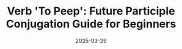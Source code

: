 ---
layout: post 
title: "Verb 'To Peep': Future Participle Conjugation Guide for Beginners"
date: 2025-03-29
image: assets/images/verbs/en/2025/03/To peep_participle_future.webp
categories: [English Conjugation]
lang: en
description: "Learn to conjugate the English verb 'to peep' in the future simple and future participle. Progress in English with our simple and practical guide."
keywords: peep conjugation, english verb to peep, to peep future participle, english conjugation, learn english
---